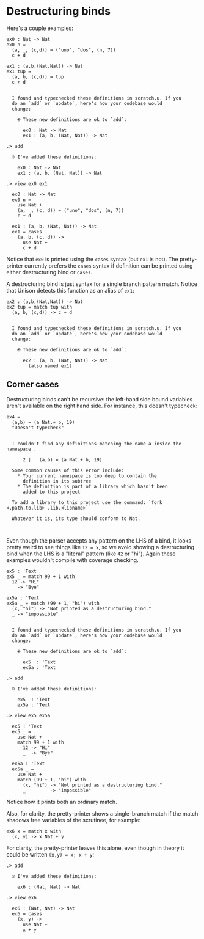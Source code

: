 # Destructuring binds

Here's a couple examples:

```unison
ex0 : Nat -> Nat
ex0 n =
  (a, _, (c,d)) = ("uno", "dos", (n, 7))
  c + d

ex1 : (a,b,(Nat,Nat)) -> Nat
ex1 tup =
  (a, b, (c,d)) = tup
  c + d
```

```ucm

  I found and typechecked these definitions in scratch.u. If you
  do an `add` or `update`, here's how your codebase would
  change:
  
    ⍟ These new definitions are ok to `add`:
    
      ex0 : Nat -> Nat
      ex1 : (a, b, (Nat, Nat)) -> Nat

```
```ucm
.> add

  ⍟ I've added these definitions:
  
    ex0 : Nat -> Nat
    ex1 : (a, b, (Nat, Nat)) -> Nat

.> view ex0 ex1

  ex0 : Nat -> Nat
  ex0 n =
    use Nat +
    (a, _, (c, d)) = ("uno", "dos", (n, 7))
    c + d
  
  ex1 : (a, b, (Nat, Nat)) -> Nat
  ex1 = cases
    (a, b, (c, d)) ->
      use Nat +
      c + d

```
Notice that `ex0` is printed using the `cases` syntax (but `ex1` is not). The pretty-printer currently prefers the `cases` syntax if definition can be printed using either destructuring bind or `cases`.

A destructuring bind is just syntax for a single branch pattern match. Notice that Unison detects this function as an alias of `ex1`:

```unison
ex2 : (a,b,(Nat,Nat)) -> Nat
ex2 tup = match tup with
  (a, b, (c,d)) -> c + d
```

```ucm

  I found and typechecked these definitions in scratch.u. If you
  do an `add` or `update`, here's how your codebase would
  change:
  
    ⍟ These new definitions are ok to `add`:
    
      ex2 : (a, b, (Nat, Nat)) -> Nat
        (also named ex1)

```
## Corner cases

Destructuring binds can't be recursive: the left-hand side bound variables aren't available on the right hand side. For instance, this doesn't typecheck:

```unison
ex4 =
  (a,b) = (a Nat.+ b, 19)
  "Doesn't typecheck"
```

```ucm

  I couldn't find any definitions matching the name a inside the namespace .
  
      2 |   (a,b) = (a Nat.+ b, 19)
  
  Some common causes of this error include:
    * Your current namespace is too deep to contain the
      definition in its subtree
    * The definition is part of a library which hasn't been
      added to this project
  
  To add a library to this project use the command: `fork <.path.to.lib> .lib.<libname>`
  
  Whatever it is, its type should conform to Nat.
  
  

```
Even though the parser accepts any pattern on the LHS of a bind, it looks pretty weird to see things like `12 = x`, so we avoid showing a destructuring bind when the LHS is a "literal" pattern (like `42` or "hi"). Again these examples wouldn't compile with coverage checking.

```unison
ex5 : 'Text
ex5 _ = match 99 + 1 with
  12 -> "Hi"
  _ -> "Bye"

ex5a : 'Text
ex5a _ = match (99 + 1, "hi") with
  (x, "hi") -> "Not printed as a destructuring bind."
  _ -> "impossible"
```

```ucm

  I found and typechecked these definitions in scratch.u. If you
  do an `add` or `update`, here's how your codebase would
  change:
  
    ⍟ These new definitions are ok to `add`:
    
      ex5  : 'Text
      ex5a : 'Text

```
```ucm
.> add

  ⍟ I've added these definitions:
  
    ex5  : 'Text
    ex5a : 'Text

.> view ex5 ex5a

  ex5 : 'Text
  ex5 _ =
    use Nat +
    match 99 + 1 with
      12 -> "Hi"
      _  -> "Bye"
  
  ex5a : 'Text
  ex5a _ =
    use Nat +
    match (99 + 1, "hi") with
      (x, "hi") -> "Not printed as a destructuring bind."
      _         -> "impossible"

```
Notice how it prints both an ordinary match.

Also, for clarity, the pretty-printer shows a single-branch match if the match shadows free variables of the scrutinee, for example:

```unison
ex6 x = match x with
  (x, y) -> x Nat.+ y
```

For clarity, the pretty-printer leaves this alone, even though in theory it could be written `(x,y) = x; x + y`:

```ucm
.> add

  ⍟ I've added these definitions:
  
    ex6 : (Nat, Nat) -> Nat

.> view ex6

  ex6 : (Nat, Nat) -> Nat
  ex6 = cases
    (x, y) ->
      use Nat +
      x + y

```
